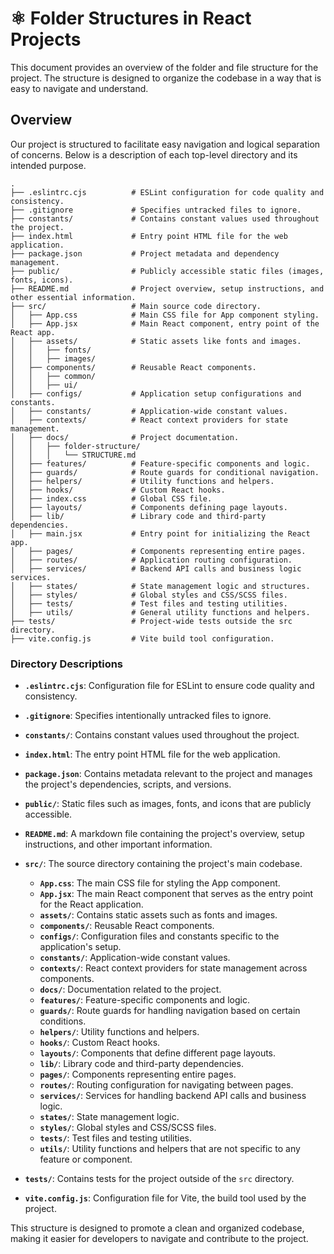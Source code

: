 # ⚛️ Folder Structures in React Projects

This document provides an overview of the folder and file structure for the project. The structure is designed to organize the codebase in a way that is easy to navigate and understand.


## Overview

Our project is structured to facilitate easy navigation and logical separation of concerns. Below is a description of each top-level directory and its intended purpose.

```plaintext
.
├── .eslintrc.cjs          # ESLint configuration for code quality and consistency.
├── .gitignore             # Specifies untracked files to ignore.
├── constants/             # Contains constant values used throughout the project.
├── index.html             # Entry point HTML file for the web application.
├── package.json           # Project metadata and dependency management.
├── public/                # Publicly accessible static files (images, fonts, icons).
├── README.md              # Project overview, setup instructions, and other essential information.
├── src/                   # Main source code directory.
│   ├── App.css            # Main CSS file for App component styling.
│   ├── App.jsx            # Main React component, entry point of the React app.
│   ├── assets/            # Static assets like fonts and images.
│   │   ├── fonts/
│   │   ├── images/
│   ├── components/        # Reusable React components.
│   │   ├── common/
│   │   ├── ui/
│   ├── configs/           # Application setup configurations and constants.
│   ├── constants/         # Application-wide constant values.
│   ├── contexts/          # React context providers for state management.
│   ├── docs/              # Project documentation.
│   │   ├── folder-structure/
│   │   │   └── STRUCTURE.md
│   ├── features/          # Feature-specific components and logic.
│   ├── guards/            # Route guards for conditional navigation.
│   ├── helpers/           # Utility functions and helpers.
│   ├── hooks/             # Custom React hooks.
│   ├── index.css          # Global CSS file.
│   ├── layouts/           # Components defining page layouts.
│   ├── lib/               # Library code and third-party dependencies.
│   ├── main.jsx           # Entry point for initializing the React app.
│   ├── pages/             # Components representing entire pages.
│   ├── routes/            # Application routing configuration.
│   ├── services/          # Backend API calls and business logic services.
│   ├── states/            # State management logic and structures.
│   ├── styles/            # Global styles and CSS/SCSS files.
│   ├── tests/             # Test files and testing utilities.
│   ├── utils/             # General utility functions and helpers.
├── tests/                 # Project-wide tests outside the src directory.
├── vite.config.js         # Vite build tool configuration.

```

### Directory Descriptions

- **`.eslintrc.cjs`**: Configuration file for ESLint to ensure code quality and consistency.
  
- **`.gitignore`**: Specifies intentionally untracked files to ignore.
  
- **`constants/`**: Contains constant values used throughout the project.
  
- **`index.html`**: The entry point HTML file for the web application.
  
- **`package.json`**: Contains metadata relevant to the project and manages the project's dependencies, scripts, and versions.

- **`public/`**: Static files such as images, fonts, and icons that are publicly accessible.
  
- **`README.md`**: A markdown file containing the project's overview, setup instructions, and other important information.
  
- **`src/`**: The source directory containing the project's main codebase.
    - **`App.css`**: The main CSS file for styling the App component.
    - **`App.jsx`**: The main React component that serves as the entry point for the React application.
    - **`assets/`**: Contains static assets such as fonts and images.
    - **`components/`**: Reusable React components.
    - **`configs/`**: Configuration files and constants specific to the application's setup.
    - **`constants/`**: Application-wide constant values.
    - **`contexts/`**: React context providers for state management across components.
    - **`docs/`**: Documentation related to the project.
    - **`features/`**: Feature-specific components and logic.
    - **`guards/`**: Route guards for handling navigation based on certain conditions.
    - **`helpers/`**: Utility functions and helpers.
    - **`hooks/`**: Custom React hooks.
    - **`layouts/`**: Components that define different page layouts.
    - **`lib/`**: Library code and third-party dependencies.
    - **`pages/`**: Components representing entire pages.
    - **`routes/`**: Routing configuration for navigating between pages.
    - **`services/`**: Services for handling backend API calls and business logic.
    - **`states/`**: State management logic.
    - **`styles/`**: Global styles and CSS/SCSS files.
    - **`tests/`**: Test files and testing utilities.
    - **`utils/`**: Utility functions and helpers that are not specific to any feature or component.
  
- **`tests/`**: Contains tests for the project outside of the `src` directory.
  
- **`vite.config.js`**: Configuration file for Vite, the build tool used by the project.

This structure is designed to promote a clean and organized codebase, making it easier for developers to navigate and contribute to the project.